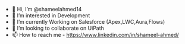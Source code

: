 - 👋 Hi, I’m @shameelahmed14
- 👀 I’m interested in Development
- 🌱 I’m currently Working on Salesforce (Apex,LWC,Aura,Flows)
- 💞️ I’m looking to collaborate on UiPath
- 📫 How to reach me - https://www.linkedin.com/in/shameel-ahmed/

<!---
shameelahmed14/shameelahmed14 is a ✨ special ✨ repository because its `README.md` (this file) appears on your GitHub profile.
You can click the Preview link to take a look at your changes.
--->
